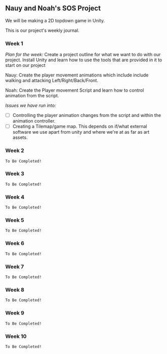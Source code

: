 Nauy and Noah's SOS Project
----

We will be making a 2D topdown game in Unity.

This is our project's weekly journal.

### Week 1

  *Plan for the week:*
  Create a project outline for what we want to do with our project. Install Unity and learn how to use the tools that are    provided in it to start on our project

  Nauy: Create the player movement animations which include include walking and attacking Left/Right/Back/Front.

  Noah: Create the Player movement Script and learn how to control animation from the script. 
  
  *Issues we have run into:*
  - [ ] Controlling the player animation changes from the script and within the animation controller. 
  - [ ] Creating a Tilemap/game map. This depends on if/what external software we use apart from unity and where we're at as far as art assets.  

### Week 2
    To Be Completed!

### Week 3
    To Be Completed!

### Week 4
    To Be Completed!

### Week 5
    To Be Completed!

### Week 6
    To Be Completed!

### Week 7
    To Be Completed!

### Week 8
    To Be Completed!

### Week 9
    To Be Completed!

### Week 10
    To Be Completed!
